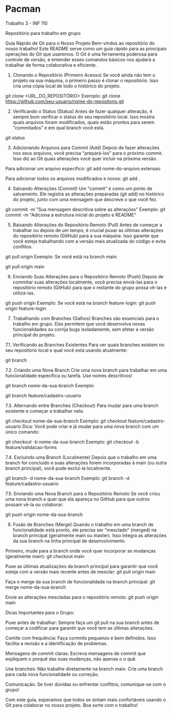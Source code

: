 # Pacman
Trabalho 3 - INF 110

Repositório para trabalho em grupo

Guia Rápido de Git para o Nosso Projeto
Bem-vindos ao repositório do nosso trabalho! Este README serve como um guia rápido para as principais operações do Git que usaremos. O Git é uma ferramenta poderosa para controle de versão, e entender esses comandos básicos nos ajudará a trabalhar de forma colaborativa e eficiente.

1. Clonando o Repositório (Primeiro Acesso)
  Se você ainda não tem o projeto na sua máquina, o primeiro passo é clonar o repositório. Isso cria uma cópia local de todo o histórico do projeto.
  
  git clone <URL_DO_REPOSITÓRIO>
  Exemplo:
  git clone https://github.com/seu-usuario/nome-do-repositorio.git

2. Verificando o Status (Status)
  Antes de fazer qualquer alteração, é sempre bom verificar o status do seu repositório local. Isso mostra quais arquivos foram modificados, quais estão prontos para serem "commitados" e em qual branch você está.
  
  git status

3. Adicionando Arquivos para Commit (Add)
  Depois de fazer alterações nos seus arquivos, você precisa "prepará-los" para o próximo commit. Isso diz ao Git quais alterações você quer incluir na próxima versão.
  
  Para adicionar um arquivo específico:
  git add nome-do-arquivo.extensao
  
  Para adicionar todos os arquivos modificados e novos:
  git add .

4. Salvando Alterações (Commit)
  Um "commit" é como um ponto de salvamento. Ele registra as alterações preparadas (git add) no histórico do projeto, junto com uma mensagem que descreve o que você fez.
  
  git commit -m "Sua mensagem descritiva sobre as alterações"
  Exemplo:
  git commit -m "Adiciona a estrutura inicial do projeto e README"

5. Baixando Alterações do Repositório Remoto (Pull)
  Antes de começar a trabalhar ou depois de um tempo, é crucial puxar as últimas alterações do repositório remoto (GitHub) para a sua máquina. Isso garante que você esteja trabalhando com a versão mais atualizada do código e evita conflitos.
  
  git pull origin <nome-da-branch>
  Exemplo: Se você está na branch main:
  
  git pull origin main

6. Enviando Suas Alterações para o Repositório Remoto (Push)
  Depois de commitar suas alterações localmente, você precisa enviá-las para o repositório remoto (GitHub) para que o restante do grupo possa vê-las e utilizá-las.
  
  git push origin <nome-da-branch>
  Exemplo: Se você está na branch feature-login:
  git push origin feature-login

7. Trabalhando com Branches (Galhos)
  Branches são essenciais para o trabalho em grupo. Elas permitem que você desenvolva novas funcionalidades ou corrija bugs isoladamente, sem afetar a versão principal do projeto.

7.1. Verificando as Branches Existentes
  Para ver quais branches existem no seu repositório local e qual você está usando atualmente:
  
  git branch

7.2. Criando uma Nova Branch
  Crie uma nova branch para trabalhar em uma funcionalidade específica ou tarefa. Use nomes descritivos!
  
  git branch nome-da-sua-branch
  Exemplo:
  
  git branch feature/cadastro-usuario

7.3. Alternando entre Branches (Checkout)
  Para mudar para uma branch existente e começar a trabalhar nela:
  
  git checkout nome-da-sua-branch
  Exemplo:
  git checkout feature/cadastro-usuario
  Dica: Você pode criar e já mudar para uma nova branch com um único comando:
  
  git checkout -b nome-da-sua-branch
  Exemplo:
  git checkout -b feature/validacao-forms

7.4. Excluindo uma Branch (Localmente)
  Depois que o trabalho em uma branch for concluído e suas alterações forem incorporadas à main (ou outra branch principal), você pode excluí-la localmente.
  
  git branch -d nome-da-sua-branch
  Exemplo:
  git branch -d feature/cadastro-usuario
  
  7.5. Enviando uma Nova Branch para o Repositório Remoto
  Se você criou uma nova branch e quer que ela apareça no GitHub para que outros possam vê-la ou colaborar:
  
  git push origin nome-da-sua-branch

8. Fusão de Branches (Merge)
  Quando o trabalho em uma branch de funcionalidade está pronto, ele precisa ser "mesclado" (merged) na branch principal (geralmente main ou master). Isso integra as alterações da sua branch na linha principal de desenvolvimento.
  
  Primeiro, mude para a branch onde você quer incorporar as mudanças (geralmente main):
  git checkout main
  
  Puxe as últimas atualizações da branch principal para garantir que você esteja com a versão mais recente antes de mesclar:
  git pull origin main
  
  Faça o merge da sua branch de funcionalidade na branch principal:
  git merge nome-da-sua-branch
  
  Envie as alterações mescladas para o repositório remoto:
  git push origin main


Dicas Importantes para o Grupo:

  Puxe antes de trabalhar: Sempre faça um git pull na sua branch antes de começar a codificar para garantir que você tem as últimas alterações.
  
  Comite com frequência: Faça commits pequenos e bem definidos. Isso facilita a revisão e a identificação de problemas.
  
  Mensagens de commit claras: Escreva mensagens de commit que expliquem o porquê das suas mudanças, não apenas o o quê.
  
  Use branches: Não trabalhe diretamente na branch main. Crie uma branch para cada nova funcionalidade ou correção.
  
  Comunicação: Se tiver dúvidas ou enfrentar conflitos, comunique-se com o grupo!
  
  Com este guia, esperamos que todos se sintam mais confortáveis usando o Git para colaborar no nosso projeto. Boa sorte com o trabalho!
